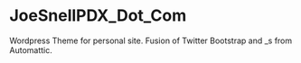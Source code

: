 JoeSnellPDX_Dot_Com
===================

Wordpress Theme for personal site. Fusion of Twitter Bootstrap and _s from Automattic.